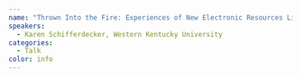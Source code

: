 ```yaml
---
name: "Thrown Into the Fire: Experiences of New Electronic Resources Librarians"
speakers:
  - Karen Schifferdecker, Western Kentucky University
categories:
  - Talk
color: info
---
```

